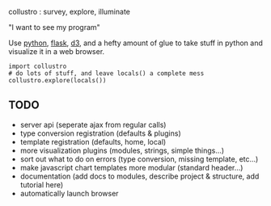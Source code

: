 collustro :
    survey, explore, illuminate

"I want to see my program"

Use [python](http://python.org), [flask](http://flask.pocoo.org/), [d3](http://mbostock.github.com/d3/), and a hefty amount of glue to take stuff in python and visualize it in a web browser.

    import collustro
    # do lots of stuff, and leave locals() a complete mess
    collustro.explore(locals())

TODO
------

* server api (seperate ajax from regular calls)
* type conversion registration (defaults & plugins)
* template registration (defaults, home, local)
* more visualization plugins (modules, strings, simple things...)
* sort out what to do on errors (type conversion, missing template, etc...)
* make javascript chart templates more modular (standard header...)
* documentation (add docs to modules, describe project & structure, add tutorial here)
* automatically launch browser
